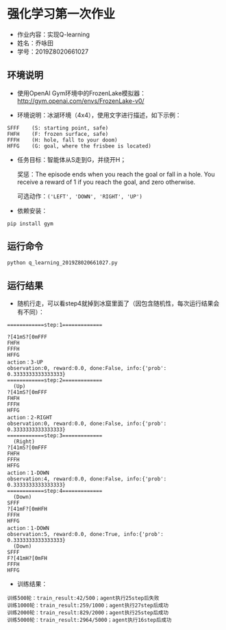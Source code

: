 # 强化学习第一次作业

- 作业内容：实现Q-learning
- 姓名：乔咏田
- 学号：2019Z8020661027

## 环境说明

- 使用OpenAI Gym环境中的FrozenLake模拟器：http://gym.openai.com/envs/FrozenLake-v0/

- 环境说明：冰湖环境（4x4），使用文字进行描述，如下示例：

~~~wiki
SFFF    (S: starting point, safe)
FHFH    (F: frozen surface, safe)
FFFH    (H: hole, fall to your doom)
HFFG    (G: goal, where the frisbee is located)
~~~

- 任务目标：智能体从S走到G，并绕开H；

  奖惩：The episode ends when you reach the goal or fall in a hole. You receive a reward of 1 if you reach the goal, and zero otherwise.

  可选动作：`('LEFT', 'DOWN', 'RIGHT', 'UP')`

- 依赖安装：

~~~shell
pip install gym
~~~

## 运行命令

~~~python
python q_learning_2019Z8020661027.py
~~~

## 运行结果

- 随机行走，可以看step4就掉到冰窟里面了（因包含随机性，每次运行结果会有不同）：

~~~wiki
============step:1=============

?[41mS?[0mFFF
FHFH
FFFH
HFFG
action：3-UP
observation:0, reward:0.0, done:False, info:{'prob': 0.3333333333333333}
============step:2=============
  (Up)
?[41mS?[0mFFF
FHFH
FFFH
HFFG
action：2-RIGHT
observation:0, reward:0.0, done:False, info:{'prob': 0.3333333333333333}
============step:3=============
  (Right)
?[41mS?[0mFFF
FHFH
FFFH
HFFG
action：1-DOWN
observation:4, reward:0.0, done:False, info:{'prob': 0.3333333333333333}
============step:4=============
  (Down)
SFFF
?[41mF?[0mHFH
FFFH
HFFG
action：1-DOWN
observation:5, reward:0.0, done:True, info:{'prob': 0.3333333333333333}
  (Down)
SFFF
F?[41mH?[0mFH
FFFH
HFFG
~~~

- 训练结果：

~~~wiki
训练500轮：train_result:42/500；agent执行25step后失败
训练1000轮：train_result:259/1000；agent执行27step后成功
训练2000轮：train_result:829/2000；agent执行25step后成功
训练5000轮：train_result:2964/5000；agent执行16step后成功
~~~

